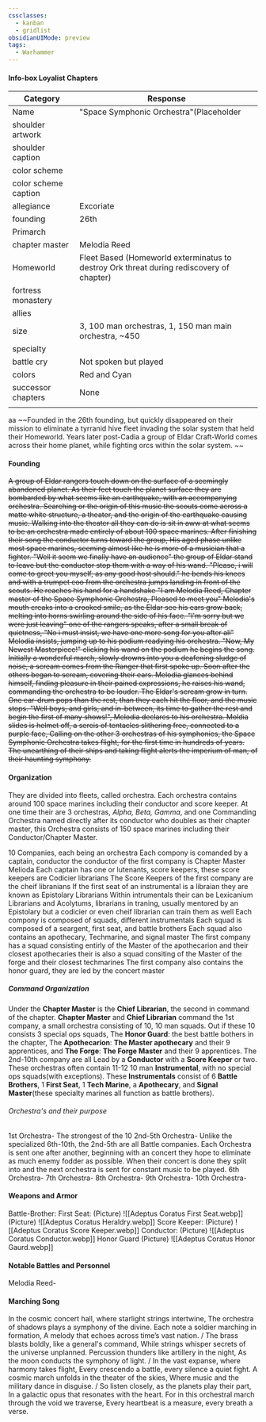 ```yaml
---
cssclasses:
  - kanban
  - gridlist
obsidianUIMode: preview
tags:
  - Warhammer
---
```

#### Info-box Loyalist Chapters

| Category             | Response                                                                                 |
| -------------------- | ---------------------------------------------------------------------------------------- |
| Name                 | "Space Symphonic Orchestra"(Placeholder                                                  |
| shoulder artwork     |                                                                                          |
| shoulder caption     |                                                                                          |
| color scheme         |                                                                                          |
| color scheme caption |                                                                                          |
| allegiance           | Excoriate                                                                                |
| founding             | 26th                                                                                     |
| Primarch             |                                                                                          |
| chapter master       | Melodia Reed                                                                             |
| Homeworld            | Fleet Based (Homeworld exterminatus to destroy Ork threat during rediscovery of chapter) |
| fortress monastery   |                                                                                          |
| allies               |                                                                                          |
| size                 | 3, 100 man orchestras, 1, 150 man main orchestra, ~450                                   |
| specialty            |                                                                                          |
| battle cry           | Not spoken but played                                                                    |
| colors               | Red and Cyan                                                                             |
| successor chapters   | None                                                                                     |
|                      |                                                                                          |

aa
	~~Founded in the 26th founding, but quickly disappeared on their mission to eliminate a tyrranid hive fleet invading the solar system that held their Homeworld. Years later post-Cadia a group of Eldar Craft-World comes across their home planet, while fighting orcs within the solar system. ~~
#### Founding
~~A group of Eldar rangers touch down on the surface of a seemingly abandoned planet. As their feet touch the planet surface they are bombarded by what seems like an earthquake, with an accompanying orchestra. Searching or the origin of this music the scouts come across a matte white structure, a theater, and the origin of the earthquake causing music. Walking into the theater all they can do is sit in aww at what seems to be an orchestra made entirely of about 100 space marines. After finishing their song the conductor turns toward the group, His aged phase unlike most space marines, seeming almost like he is more of a musician that a fighter. "Well it seem we finally have an audience" the group of Eldar stand to leave but the conductor stop them with a way of his wand. "Please, i will come to greet you myself, as any good host should." he bends his knees and with a trumpet coo from the orchestra jumps landing in front of the scouts. He reaches his hand for a handshake "I am Melodia Reed, Chapter master of the Space Symphonic Orchestra, Pleased to meet you" Melodia's mouth creaks into a crooked smile, as the Eldar see his ears grow back, melting into horns swirling around the side of his face. "I'm sorry but we were just leaving" one of the rangers speaks, after a small break of quietness, "No i must insist, we have one more song for you after all" Melodia insists, jumping up to his podium readying his orchestra. "Now, My Newest Masterpiece!" clicking his wand on the podium he begins the song. Initially a wonderful march, slowly drowns into you a deafening sludge of noise, a scream comes from the Ranger that first spoke up. Soon after the others began to scream, covering their ears. Melodia glances behind himself, finding pleasure in their pained expressions, he raises his wand, commanding the orchestra to be louder. The Eldar's scream grow in turn. One ear-drum pops than the rest, than they each hit the floor, and the music stops. "Well boys, and girls, and in-between, its time to gather the rest and begin the first of many shows!", Melodia declares to his orchestra. Moldia slides is helmet off, a sereis of tentacles slithering free, connected to a purple face,
Calling on the other 3 orchestras of his symphonies, the Space Symphonic Orchestra takes flight, for the first time in hundreds of years. The unearthing of their ships and taking flight alerts the imperium of man, of their haunting symphony.~~


#### Organization
They are divided into fleets, called orchestra. Each orchestra contains around 100 space marines including their conductor and score keeper. At one time their are 3 orchestras, *Alpha, Beta, Gamma*, and one Commanding Orchestra named directly after its conductor who doubles as their chapter master, this Orchestra consists of 150 space marines including their Conductor/Chapter Master.

10 Companies, each being an orchestra
	Each compony is comanded by a captain, conductor
		the conductor of the first company is Chapter Master Melioda
	Each captain has one or lutenants, score keepers, these score keepers are Codicier librarians
		The Score Keepers of the first company are the cheif libranians
		If the first seat of an instrumental is a libraian they are known as Epistolary Librarians
		Within intrumentals their can be Lexicanium Librarians and Acolytums, librarians in traning, usually mentored by an Epistolary but a codicier or even cheif librarian can train them as well
	Each compony is composed of squads, different instrumentals
	Each squad is composed of a seargent, first seat, and battle brothers
		Each squad also contains an apothecary, Techmarine, and signal master
		The first company has a squad consisting entirly of the Master of the apothecarion and their closest apothecaries
			their is also a squad consiting of the Master of the forge and their closest techmarines
		The first company also contains the honor guard, they are led by the concert master

##### Command Organization
Under the **Chapter Master** is the **Chief Librarian**, the second in command of the chapter. **Chapter Master** and **Chief Librarian** command the 1st company, a small orchestra consisting of 10, 10 man squads. Out if these 10 consists 3 special ops squads, The **Honor Guard**: the best battle bothers in the chapter, The **Apothecarion**: **The Master apothecary** and their 9 apprentices, and **The Forge**: **The Forge Master** and their 9  apprentices.
The 2nd-10th company are all Lead by a **Conductor** with a **Score Keeper** or two. These orchestras often contain 11-12 10 man **Instrumental**, with no special ops squads(with exceptions). These **Instrumentals** consist of 6 **Battle Brothers**, 1 **First Seat**, 1 **Tech Marine**, a **Apothecary**, and **Signal Master**(these specialty marines all function as battle brothers).
###### Orchestra's and their purpose
1st Orchestra- The strongest of the 10 
2nd-5th Orchestra- Unlike the specialized 6th-10th, the 2nd-5th are all Battle companies. Each Orchestra is sent one after another, beginning with an concert they hope to eliminate as much enemy fodder as possible. When their concert is done they split into and the next orchestra is sent for constant music to be played.
6th Orchestra-
7th Orchestra-
8th Orchestra-
9th Orchestra-
10th Orchestra-
#### Weapons and Armor
Battle-Brother:
	First Seat:
			(Picture)
				![[Adeptus Coratus  First Seat.webp]]
	(Picture)
		![[Adeptus Coratus Heraldry.webp]]
Score Keeper:
	(Picture)
		![[Adeptus Coratus Score Keeper.webp]]
Conductor:
	(Picture)
		![[Adeptus Coratus Conductor.webp]]
Honor Guard
	(Picture)
		![[Adeptus Coratus  Honor Gaurd.webp]]
#### Notable Battles and Personnel
Melodia Reed-
#### Marching Song
In the cosmic concert hall, where starlight strings intertwine, The orchestra of shadows plays a symphony of the divine. Each note a soldier marching in formation, A melody that echoes across time’s vast nation.
/
The brass blasts boldly, like a general's command, While strings whisper secrets of the universe unplanned. Percussion thunders like artillery in the night, As the moon conducts the symphony of light.
/
In the vast expanse, where harmony takes flight, Every crescendo a battle, every silence a quiet fight. A cosmic march unfolds in the theater of the skies, Where music and the military dance in disguise.
/
So listen closely, as the planets play their part, In a galactic opus that resonates with the heart. For in this orchestral march through the void we traverse, Every heartbeat is a measure, every breath a verse.

